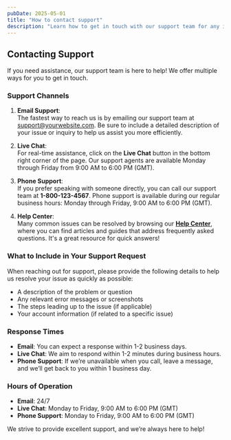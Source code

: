 ```yaml
---
pubDate: 2025-05-01
title: "How to contact support"
description: "Learn how to get in touch with our support team for any issues or inquiries."
---
```


## Contacting Support

If you need assistance, our support team is here to help! We offer multiple ways for you to get in touch.

### Support Channels

1. **Email Support**:  
   The fastest way to reach us is by emailing our support team at [support@yourwebsite.com](mailto:support@yourwebsite.com). Be sure to include a detailed description of your issue or inquiry to help us assist you more efficiently.

2. **Live Chat**:  
   For real-time assistance, click on the **Live Chat** button in the bottom right corner of the page. Our support agents are available Monday through Friday from 9:00 AM to 6:00 PM (GMT).

3. **Phone Support**:  
   If you prefer speaking with someone directly, you can call our support team at **1-800-123-4567**. Phone support is available during our regular business hours: Monday through Friday, 9:00 AM to 6:00 PM (GMT).

4. **Help Center**:  
   Many common issues can be resolved by browsing our **[Help Center](#)**, where you can find articles and guides that address frequently asked questions. It's a great resource for quick answers!

### What to Include in Your Support Request

When reaching out for support, please provide the following details to help us resolve your issue as quickly as possible:

- A description of the problem or question
- Any relevant error messages or screenshots
- The steps leading up to the issue (if applicable)
- Your account information (if related to a specific issue)

### Response Times

- **Email**: You can expect a response within 1-2 business days.
- **Live Chat**: We aim to respond within 1-2 minutes during business hours.
- **Phone Support**: If we’re unavailable when you call, leave a message, and we’ll get back to you within 1 business day.

### Hours of Operation

- **Email**: 24/7
- **Live Chat**: Monday to Friday, 9:00 AM to 6:00 PM (GMT)
- **Phone Support**: Monday to Friday, 9:00 AM to 6:00 PM (GMT)

We strive to provide excellent support, and we’re always here to help!

